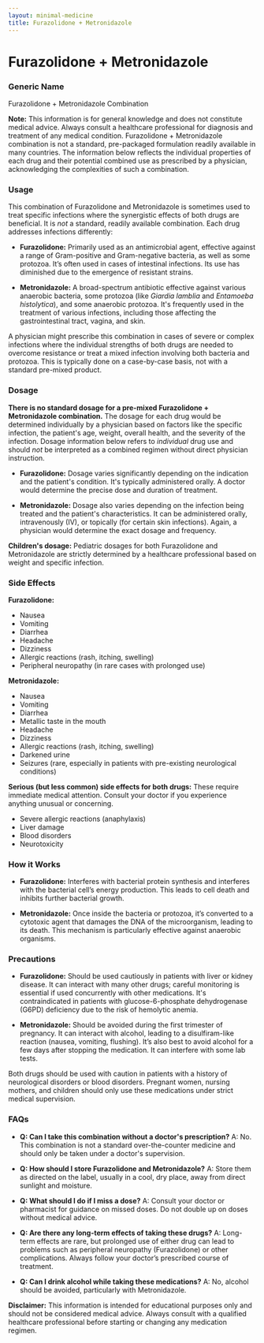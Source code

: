 ```yaml
---
layout: minimal-medicine
title: Furazolidone + Metronidazole
---
```


# Furazolidone + Metronidazole
### Generic Name
Furazolidone + Metronidazole Combination

**Note:**  This information is for general knowledge and does not constitute medical advice. Always consult a healthcare professional for diagnosis and treatment of any medical condition.  Furazolidone + Metronidazole combination is not a standard, pre-packaged formulation readily available in many countries. The information below reflects the individual properties of each drug and their potential combined use as prescribed by a physician, acknowledging the complexities of such a combination.


### Usage

This combination of Furazolidone and Metronidazole is sometimes used to treat specific infections where the synergistic effects of both drugs are beneficial.  It is *not* a standard, readily available combination.  Each drug addresses infections differently:

* **Furazolidone:** Primarily used as an antimicrobial agent, effective against a range of Gram-positive and Gram-negative bacteria, as well as some protozoa. It’s often used in cases of intestinal infections.  Its use has diminished due to the emergence of resistant strains.

* **Metronidazole:** A broad-spectrum antibiotic effective against various anaerobic bacteria, some protozoa (like *Giardia lamblia* and *Entamoeba histolytica*), and some anaerobic protozoa. It's frequently used in the treatment of various infections, including those affecting the gastrointestinal tract, vagina, and skin.

A physician might prescribe this combination in cases of severe or complex infections where the individual strengths of both drugs are needed to overcome resistance or treat a mixed infection involving both bacteria and protozoa.  This is typically done on a case-by-case basis, not with a standard pre-mixed product.


### Dosage

**There is no standard dosage for a pre-mixed Furazolidone + Metronidazole combination.** The dosage for each drug would be determined individually by a physician based on factors like the specific infection, the patient's age, weight, overall health, and the severity of the infection.  Dosage information below refers to *individual* drug use and should *not* be interpreted as a combined regimen without direct physician instruction.

* **Furazolidone:** Dosage varies significantly depending on the indication and the patient's condition. It's typically administered orally.  A doctor would determine the precise dose and duration of treatment.

* **Metronidazole:** Dosage also varies depending on the infection being treated and the patient's characteristics.  It can be administered orally, intravenously (IV), or topically (for certain skin infections).  Again, a physician would determine the exact dosage and frequency.

**Children's dosage:** Pediatric dosages for both Furazolidone and Metronidazole are strictly determined by a healthcare professional based on weight and specific infection.


### Side Effects

**Furazolidone:**

* Nausea
* Vomiting
* Diarrhea
* Headache
* Dizziness
* Allergic reactions (rash, itching, swelling)
* Peripheral neuropathy (in rare cases with prolonged use)

**Metronidazole:**

* Nausea
* Vomiting
* Diarrhea
* Metallic taste in the mouth
* Headache
* Dizziness
* Allergic reactions (rash, itching, swelling)
* Darkened urine
* Seizures (rare, especially in patients with pre-existing neurological conditions)


**Serious (but less common) side effects for both drugs:**  These require immediate medical attention.  Consult your doctor if you experience anything unusual or concerning.

* Severe allergic reactions (anaphylaxis)
* Liver damage
* Blood disorders
* Neurotoxicity


### How it Works

* **Furazolidone:** Interferes with bacterial protein synthesis and interferes with the bacterial cell’s energy production. This leads to cell death and inhibits further bacterial growth.

* **Metronidazole:**  Once inside the bacteria or protozoa, it’s converted to a cytotoxic agent that damages the DNA of the microorganism, leading to its death.  This mechanism is particularly effective against anaerobic organisms.



### Precautions

* **Furazolidone:**  Should be used cautiously in patients with liver or kidney disease. It can interact with many other drugs; careful monitoring is essential if used concurrently with other medications.  It's contraindicated in patients with glucose-6-phosphate dehydrogenase (G6PD) deficiency due to the risk of hemolytic anemia.

* **Metronidazole:** Should be avoided during the first trimester of pregnancy.  It can interact with alcohol, leading to a disulfiram-like reaction (nausea, vomiting, flushing).  It’s also best to avoid alcohol for a few days after stopping the medication.  It can interfere with some lab tests.

Both drugs should be used with caution in patients with a history of neurological disorders or blood disorders.  Pregnant women, nursing mothers, and children should only use these medications under strict medical supervision.


### FAQs

* **Q: Can I take this combination without a doctor's prescription?** A: No.  This combination is not a standard over-the-counter medicine and should only be taken under a doctor's supervision.

* **Q: How should I store Furazolidone and Metronidazole?** A: Store them as directed on the label, usually in a cool, dry place, away from direct sunlight and moisture.

* **Q: What should I do if I miss a dose?** A: Consult your doctor or pharmacist for guidance on missed doses.  Do not double up on doses without medical advice.

* **Q: Are there any long-term effects of taking these drugs?** A:  Long-term effects are rare, but prolonged use of either drug can lead to problems such as peripheral neuropathy (Furazolidone) or other complications.  Always follow your doctor’s prescribed course of treatment.

* **Q:  Can I drink alcohol while taking these medications?** A: No, alcohol should be avoided, particularly with Metronidazole.


**Disclaimer:** This information is intended for educational purposes only and should not be considered medical advice.  Always consult with a qualified healthcare professional before starting or changing any medication regimen.
